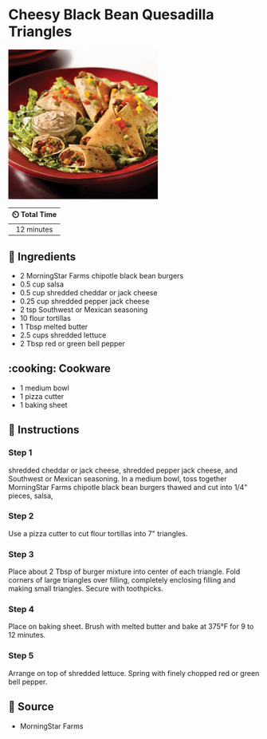 # Cheesy Black Bean Quesadilla Triangles

![Cheesy Black Bean Quesadilla Triangles](../assets/images/cheesy-black-bean-quesadilla-triangles.jpg)

| :timer_clock: Total Time |
|:-----------------------: |
| 12 minutes |

## :salt: Ingredients

- 2 MorningStar Farms chipotle black bean burgers
- 0.5 cup salsa
- 0.5 cup shredded cheddar or jack cheese
- 0.25 cup shredded pepper jack cheese
- 2 tsp Southwest or Mexican seasoning
- 10 flour tortillas
- 1 Tbsp melted butter
- 2.5 cups shredded lettuce
- 2 Tbsp red or green bell pepper

## :cooking: Cookware

- 1 medium bowl
- 1 pizza cutter
- 1 baking sheet

## :pencil: Instructions

### Step 1

shredded cheddar or jack cheese, shredded pepper jack cheese, and Southwest or Mexican seasoning.
In a medium bowl, toss together MorningStar Farms chipotle black bean burgers thawed and cut into 1/4" pieces, salsa,

### Step 2

Use a pizza cutter to cut flour tortillas into 7" triangles.

### Step 3

Place about 2 Tbsp of burger mixture into center of each triangle. Fold corners of large triangles over filling,
completely enclosing filling and making small triangles. Secure with toothpicks.

### Step 4

Place on baking sheet. Brush with melted butter and bake at 375°F for 9 to 12 minutes.

### Step 5

Arrange on top of shredded lettuce. Spring with finely chopped red or green bell pepper.

## :link: Source

- MorningStar Farms

